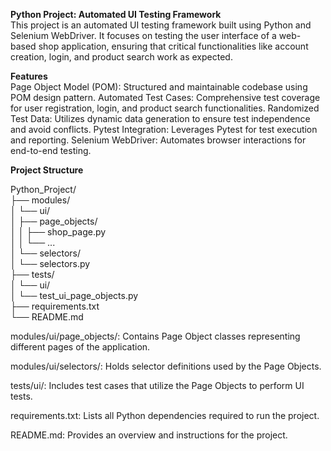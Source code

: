 **Python Project: Automated UI Testing Framework**  
This project is an automated UI testing framework built using Python and Selenium WebDriver. It focuses on testing the user interface of a web-based shop application, ensuring that critical functionalities like account creation, login, and product search work as expected.

**Features**  
Page Object Model (POM): Structured and maintainable codebase using POM design pattern.
Automated Test Cases: Comprehensive test coverage for user registration, login, and product search functionalities.
Randomized Test Data: Utilizes dynamic data generation to ensure test independence and avoid conflicts.
Pytest Integration: Leverages Pytest for test execution and reporting.
Selenium WebDriver: Automates browser interactions for end-to-end testing.

**Project Structure**

Python_Project/  
├── modules/  
│   └── ui/  
│       ├── page_objects/  
│       │   ├── shop_page.py  
│       │   └── ...  
│       └── selectors/  
│           └── selectors.py  
├── tests/  
│   └── ui/  
│       └── test_ui_page_objects.py  
├── requirements.txt  
└── README.md  

modules/ui/page_objects/: Contains Page Object classes representing different pages of the application.

modules/ui/selectors/: Holds selector definitions used by the Page Objects.

tests/ui/: Includes test cases that utilize the Page Objects to perform UI tests.

requirements.txt: Lists all Python dependencies required to run the project.

README.md: Provides an overview and instructions for the project.
